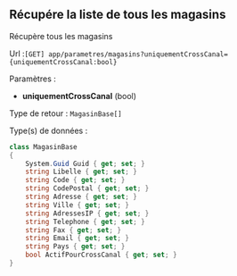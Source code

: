 ## <span id='recuperer'>Récupére la liste de tous les magasins</span>

Récupère tous les magasins

Url :`[GET] app/parametres/magasins?uniquementCrossCanal={uniquementCrossCanal:bool}`

Paramètres : 

- **uniquementCrossCanal** (bool)

Type de retour : `MagasinBase[]`

Type(s) de données :

```csharp
class MagasinBase
{
	System.Guid Guid { get; set; }
	string Libelle { get; set; }
	string Code { get; set; }
	string CodePostal { get; set; }
	string Adresse { get; set; }
	string Ville { get; set; }
	string AdressesIP { get; set; }
	string Telephone { get; set; }
	string Fax { get; set; }
	string Email { get; set; }
	string Pays { get; set; }
	bool ActifPourCrossCanal { get; set; }
}

```


